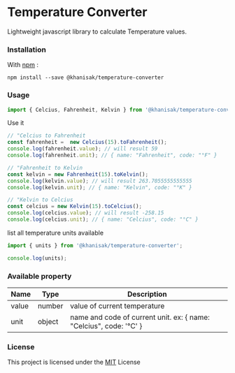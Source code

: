 # Temperature Converter

Lightweight javascript library to calculate Temperature values.

### Installation
With [npm](https://www.npmjs.com/ "npm") : 

`npm install --save @khanisak/temperature-converter`

### Usage
```javascript
import { Celcius, Fahrenheit, Kelvin } from '@khanisak/temperature-converter';
```

Use it
```javascript
// "Celcius to Fahrenheit
const fahrenheit =  new Celcius(15).toFahrenheit(); 
console.log(fahrenheit.value); // will result 59
console.log(fahrenheit.unit); // { name: "Fahrenheit", code: "°F" }

// "Fahrenheit to Kelvin
const kelvin = new Fahrenheit(15).toKelvin();
console.log(kelvin.value); // will result 263.7055555555555
console.log(kelvin.unit); // { name: "Kelvin", code: "°K" }

// "Kelvin to Celcius
const celcius = new Kelvin(15).toCelcius();
console.log(celcius.value); // will result -258.15
console.log(celcius.unit); // { name: "Celcius", code: "°C" }
```

list all temperature units available
```javascript
import { units } from '@khanisak/temperature-converter';

console.log(units);
```

### Available property
| Name | Type | Description |
|---|---|---|
| value | number | value of current temperature
| unit | object | name and code of current unit. ex: { name: "Celcius", code: '°C' }

### License
This project is licensed under the [MIT](https://github.com/khanisak/temperature-converter/blob/master/license "MIT") License
